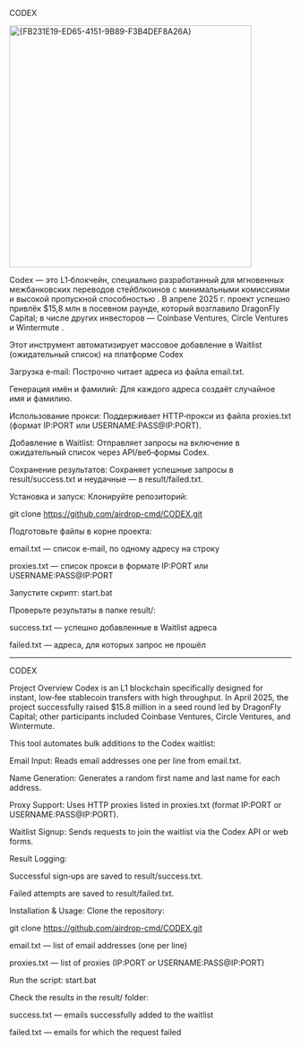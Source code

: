 CODEX 

<img width="432" alt="{FB231E19-ED65-4151-9B89-F3B4DEF8A26A}" src="https://github.com/user-attachments/assets/eb97fa17-4deb-4279-931b-29cf0ff678cc" />

Codex — это L1‑блокчейн, специально разработанный для мгновенных межбанковских переводов стейблкоинов с минимальными комиссиями и высокой пропускной способностью . В апреле 2025 г. проект успешно привлёк $15,8 млн в посевном раунде, который возглавило DragonFly Capital; в числе других инвесторов — Coinbase Ventures, Circle Ventures и Wintermute .



Этот инструмент автоматизирует массовое добавление в Waitlist (ожидательный список) на платформе Codex

Загрузка e‑mail:
Построчно читает адреса из файла email.txt.

Генерация имён и фамилий:
Для каждого адреса создаёт случайное имя и фамилию.

Использование прокси:
Поддерживает HTTP‑прокси из файла proxies.txt (формат IP:PORT или USERNAME:PASS@IP:PORT).

Добавление в Waitlist:
Отправляет запросы на включение в ожидательный список через API/веб‑формы Codex.

Сохранение результатов:
Сохраняет успешные запросы в result/success.txt и неудачные — в result/failed.txt.

Установка и запуск:
Клонируйте репозиторий:

git clone https://github.com/airdrop-cmd/CODEX.git

Подготовьте файлы в корне проекта:

email.txt — список e‑mail, по одному адресу на строку

proxies.txt — список прокси в формате IP:PORT или USERNAME:PASS@IP:PORT

Запустите скрипт:
start.bat

Проверьте результаты в папке result/:

success.txt — успешно добавленные в Waitlist адреса

failed.txt — адреса, для которых запрос не прошёл

___________________________________________________

CODEX

Project Overview
Codex is an L1 blockchain specifically designed for instant, low‑fee stablecoin transfers with high throughput. In April 2025, the project successfully raised $15.8 million in a seed round led by DragonFly Capital; other participants included Coinbase Ventures, Circle Ventures, and Wintermute.


This tool automates bulk additions to the Codex waitlist:

Email Input:
Reads email addresses one per line from email.txt.

Name Generation:
Generates a random first name and last name for each address.

Proxy Support:
Uses HTTP proxies listed in proxies.txt (format IP:PORT or USERNAME:PASS@IP:PORT).

Waitlist Signup:
Sends requests to join the waitlist via the Codex API or web forms.

Result Logging:

Successful sign‑ups are saved to result/success.txt.

Failed attempts are saved to result/failed.txt.

Installation & Usage:
Clone the repository:

git clone https://github.com/airdrop-cmd/CODEX.git

email.txt — list of email addresses (one per line)

proxies.txt — list of proxies (IP:PORT or USERNAME:PASS@IP:PORT)

Run the script:
start.bat

Check the results in the result/ folder:

success.txt — emails successfully added to the waitlist

failed.txt — emails for which the request failed
